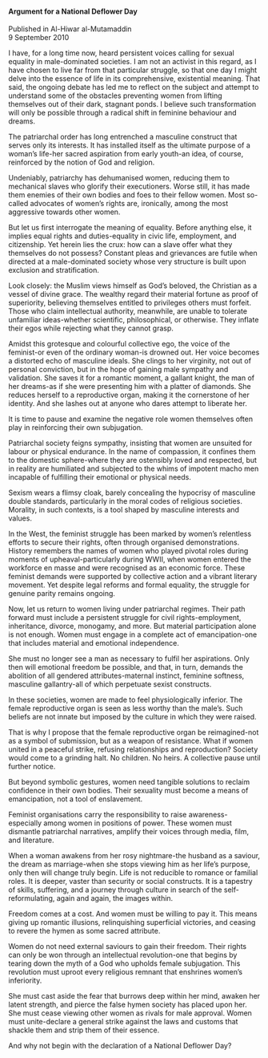 <h4>Argument for a National Deflower Day</h4>


Published in Al-Hiwar al-Mutamaddin
<br>
9 September 2010


I have, for a long time now, heard persistent voices calling for sexual equality in male-dominated societies. I am not an activist in this regard, as I have chosen to live far from that particular struggle, so that one day I might delve into the essence of life in its comprehensive, existential meaning. That said, the ongoing debate has led me to reflect on the subject and attempt to understand some of the obstacles preventing women from lifting themselves out of their dark, stagnant ponds. I believe such transformation will only be possible through a radical shift in feminine behaviour and dreams.

The patriarchal order has long entrenched a masculine construct that serves only its interests. It has installed itself as the ultimate purpose of a woman’s life-her sacred aspiration from early youth-an idea, of course, reinforced by the notion of God and religion.

Undeniably, patriarchy has dehumanised women, reducing them to mechanical slaves who glorify their executioners. Worse still, it has made them enemies of their own bodies and foes to their fellow women. Most so-called advocates of women’s rights are, ironically, among the most aggressive towards other women.

But let us first interrogate the meaning of equality. Before anything else, it implies equal rights and duties-equality in civic life, employment, and citizenship. Yet herein lies the crux: how can a slave offer what they themselves do not possess? Constant pleas and grievances are futile when directed at a male-dominated society whose very structure is built upon exclusion and stratification.

Look closely: the Muslim views himself as God’s beloved, the Christian as a vessel of divine grace. The wealthy regard their material fortune as proof of superiority, believing themselves entitled to privileges others must forfeit. Those who claim intellectual authority, meanwhile, are unable to tolerate unfamiliar ideas-whether scientific, philosophical, or otherwise. They inflate their egos while rejecting what they cannot grasp.

Amidst this grotesque and colourful collective ego, the voice of the feminist-or even of the ordinary woman-is drowned out. Her voice becomes a distorted echo of masculine ideals. She clings to her virginity, not out of personal conviction, but in the hope of gaining male sympathy and validation. She saves it for a romantic moment, a gallant knight, the man of her dreams-as if she were presenting him with a platter of diamonds. She reduces herself to a reproductive organ, making it the cornerstone of her identity. And she lashes out at anyone who dares attempt to liberate her.

It is time to pause and examine the negative role women themselves often play in reinforcing their own subjugation.

Patriarchal society feigns sympathy, insisting that women are unsuited for labour or physical endurance. In the name of compassion, it confines them to the domestic sphere-where they are ostensibly loved and respected, but in reality are humiliated and subjected to the whims of impotent macho men incapable of fulfilling their emotional or physical needs.

Sexism wears a flimsy cloak, barely concealing the hypocrisy of masculine double standards, particularly in the moral codes of religious societies. Morality, in such contexts, is a tool shaped by masculine interests and values.

In the West, the feminist struggle has been marked by women’s relentless efforts to secure their rights, often through organised demonstrations. History remembers the names of women who played pivotal roles during moments of upheaval-particularly during WWII, when women entered the workforce en masse and were recognised as an economic force. These feminist demands were supported by collective action and a vibrant literary movement. Yet despite legal reforms and formal equality, the struggle for genuine parity remains ongoing.

Now, let us return to women living under patriarchal regimes. Their path forward must include a persistent struggle for civil rights-employment, inheritance, divorce, monogamy, and more. But material participation alone is not enough. Women must engage in a complete act of emancipation-one that includes material and emotional independence.

She must no longer see a man as necessary to fulfil her aspirations. Only then will emotional freedom be possible, and that, in turn, demands the abolition of all gendered attributes-maternal instinct, feminine softness, masculine gallantry-all of which perpetuate sexist constructs.

In these societies, women are made to feel physiologically inferior. The female reproductive organ is seen as less worthy than the male’s. Such beliefs are not innate but imposed by the culture in which they were raised.

That is why I propose that the female reproductive organ be reimagined-not as a symbol of submission, but as a weapon of resistance. What if women united in a peaceful strike, refusing relationships and reproduction? Society would come to a grinding halt. No children. No heirs. A collective pause until further notice.

But beyond symbolic gestures, women need tangible solutions to reclaim confidence in their own bodies. Their sexuality must become a means of emancipation, not a tool of enslavement.

Feminist organisations carry the responsibility to raise awareness-especially among women in positions of power. These women must dismantle patriarchal narratives, amplify their voices through media, film, and literature.

When a woman awakens from her rosy nightmare-the husband as a saviour, the dream as marriage-when she stops viewing him as her life’s purpose, only then will change truly begin. Life is not reducible to romance or familial roles. It is deeper, vaster than security or social constructs. It is a tapestry of skills, suffering, and a journey through culture in search of the self-reformulating, again and again, the images within.

Freedom comes at a cost. And women must be willing to pay it. This means giving up romantic illusions, relinquishing superficial victories, and ceasing to revere the hymen as some sacred attribute.

Women do not need external saviours to gain their freedom. Their rights can only be won through an intellectual revolution-one that begins by tearing down the myth of a God who upholds female subjugation. This revolution must uproot every religious remnant that enshrines women’s inferiority.

She must cast aside the fear that burrows deep within her mind, awaken her latent strength, and pierce the false hymen society has placed upon her. She must cease viewing other women as rivals for male approval. Women must unite-declare a general strike against the laws and customs that shackle them and strip them of their essence.

And why not begin with the declaration of a National Deflower Day?
